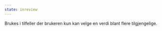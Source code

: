 ```yaml
---
state: inreview
---
```

Brukes i tilfeller der brukeren kun kan velge en verdi blant flere tilgjengelige.
